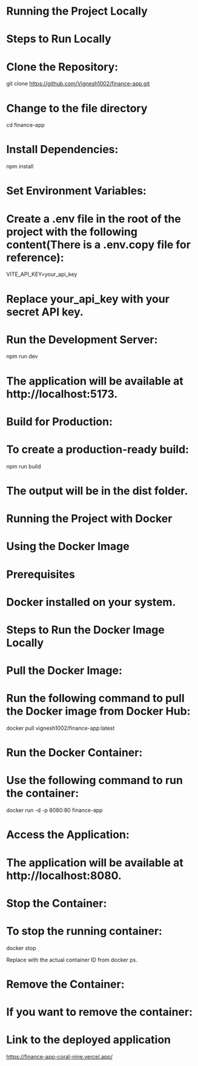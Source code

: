 # Running the Project Locally


# Steps to Run Locally

# Clone the Repository:

git clone https://github.com/Vignesh1002/finance-app.git

# Change to the file directory

cd finance-app

# Install Dependencies:

npm install

# Set Environment Variables:

# Create a .env file in the root of the project with the following content(There is a .env.copy file for reference):

VITE_API_KEY=your_api_key

# Replace your_api_key with your secret API key.

# Run the Development Server:

npm run dev

# The application will be available at http://localhost:5173.

# Build for Production:
# To create a production-ready build:

npm run build

# The output will be in the dist folder.



# Running the Project with Docker

# Using the Docker Image

# Prerequisites

# Docker installed on your system.

# Steps to Run the Docker Image Locally

# Pull the Docker Image:
# Run the following command to pull the Docker image from Docker Hub:

docker pull vignesh1002/finance-app:latest

# Run the Docker Container:
# Use the following command to run the container:

docker run -d -p 8080:80 finance-app


# Access the Application:
# The application will be available at http://localhost:8080.

# Stop the Container:
# To stop the running container:

docker stop <container-id>

Replace <container-id> with the actual container ID from docker ps.

# Remove the Container:
# If you want to remove the container:


# Link to the deployed application

https://finance-app-coral-nine.vercel.app/
